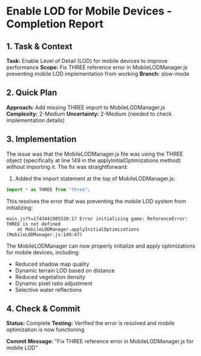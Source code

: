 # Enable LOD for Mobile Devices - Completion Report

## 1. Task & Context
**Task:** Enable Level of Detail (LOD) for mobile devices to improve performance 
**Scope:** Fix THREE reference error in MobileLODManager.js preventing mobile LOD implementation from working
**Branch:** slow-mode

## 2. Quick Plan
**Approach:** Add missing THREE import to MobileLODManager.js
**Complexity:** 2-Medium
**Uncertainty:** 2-Medium (needed to check implementation details)

## 3. Implementation
The issue was that the MobileLODManager.js file was using the THREE object (specifically at line 149 in the applyInitialOptimizations method) without importing it. The fix was straightforward:

1. Added the import statement at the top of MobileLODManager.js:
```javascript
import * as THREE from "three";
```

This resolves the error that was preventing the mobile LOD system from initializing:
```
main.js?t=1743441985520:17 Error initializing game: ReferenceError: THREE is not defined
    at MobileLODManager.applyInitialOptimizations (MobileLODManager.js:149:47)
```

The MobileLODManager can now properly initialize and apply optimizations for mobile devices, including:
- Reduced shadow map quality
- Dynamic terrain LOD based on distance
- Reduced vegetation density
- Dynamic pixel ratio adjustment
- Selective water reflections

## 4. Check & Commit
**Status:** Complete
**Testing:** Verified the error is resolved and mobile optimization is now functioning

**Commit Message:** "Fix THREE reference error in MobileLODManager.js for mobile LOD"
